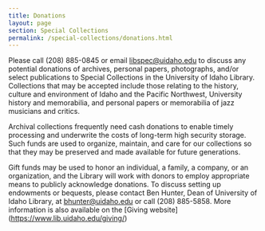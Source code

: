 ```yaml
---
title: Donations
layout: page
section: Special Collections
permalink: /special-collections/donations.html
---
```


Please call (208) 885-0845 or email <libspec@uidaho.edu> to discuss any potential donations of archives, personal papers, photographs, and/or select publications to Special Collections in the University of Idaho Library. Collections that may be accepted include those relating to the history, culture and environment of Idaho and the Pacific Northwest, University history and memorabilia, and personal papers or memorabilia of jazz musicians and critics.

Archival collections frequently need cash donations to enable timely processing and underwrite the costs of long-term high security storage. Such funds are used to organize, maintain, and care for our collections so that they may be preserved and made available for future generations.

Gift funds may be used to honor an individual, a family, a company, or an organization, and the Library will work with donors to employ appropriate means to publicly acknowledge donations. To discuss setting up endowments or bequests, please contact Ben Hunter, Dean of University of Idaho Library, at <bhunter@uidaho.edu> or call (208) 885-5858. More information is also available on the [Giving website] (https://www.lib.uidaho.edu/giving/)
